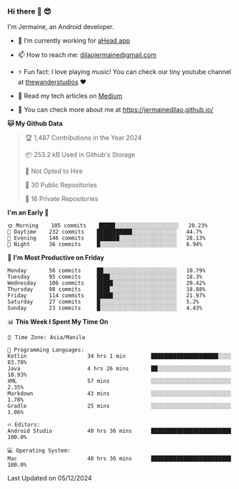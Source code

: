 ### Hi there 👋 😎
I'm Jermaine, an Android developer.

- 🔭 I’m currently working for [aHead app](https://www.ahead-app.com/)

- 📫 How to reach me: dilaojermaine@gmail.com

- ⚡ Fun fact: I love playing music! You can check our tiny youtube channel at [thewanderstudios](https://www.youtube.com/thewanderstudios) ♥️

- 📖 Read my tech articles on [Medium](https://jermainedilao.medium.com/)

- 👀 You can check more about me at https://jermainedilao.github.io/

<!--
**jermainedilao/jermainedilao** is a ✨ _special_ ✨ repository because its `README.md` (this file) appears on your GitHub profile.

Here are some ideas to get you started:

- 🔭 I’m currently working on ...
- 🌱 I’m currently learning ...
- 👯 I’m looking to collaborate on ...
- 🤔 I’m looking for help with ...
- 💬 Ask me about ...
- 📫 How to reach me: ...
- 😄 Pronouns: ...
- ⚡ Fun fact: ...
-->

<!--START_SECTION:waka-->
**🐱 My Github Data** 

> 🏆 1,487 Contributions in the Year 2024
 > 
> 📦 253.2 kB Used in Github's Storage 
 > 
> 🚫 Not Opted to Hire
 > 
> 📜 30 Public Repositories 
 > 
> 🔑 16 Private Repositories  
 > 
**I'm an Early 🐤** 

```text
🌞 Morning    105 commits    █████░░░░░░░░░░░░░░░░░░░░   20.23% 
🌆 Daytime    232 commits    ███████████░░░░░░░░░░░░░░   44.7% 
🌃 Evening    146 commits    ███████░░░░░░░░░░░░░░░░░░   28.13% 
🌙 Night      36 commits     █░░░░░░░░░░░░░░░░░░░░░░░░   6.94%

```
📅 **I'm Most Productive on Friday** 

```text
Monday       56 commits     ██░░░░░░░░░░░░░░░░░░░░░░░   10.79% 
Tuesday      95 commits     ████░░░░░░░░░░░░░░░░░░░░░   18.3% 
Wednesday    106 commits    █████░░░░░░░░░░░░░░░░░░░░   20.42% 
Thursday     98 commits     ████░░░░░░░░░░░░░░░░░░░░░   18.88% 
Friday       114 commits    █████░░░░░░░░░░░░░░░░░░░░   21.97% 
Saturday     27 commits     █░░░░░░░░░░░░░░░░░░░░░░░░   5.2% 
Sunday       23 commits     █░░░░░░░░░░░░░░░░░░░░░░░░   4.43%

```


📊 **This Week I Spent My Time On** 

```text
⌚︎ Time Zone: Asia/Manila

💬 Programming Languages: 
Kotlin                   34 hrs 1 min        █████████████████████░░░░   83.78% 
Java                     4 hrs 26 mins       ██░░░░░░░░░░░░░░░░░░░░░░░   10.93% 
XML                      57 mins             ░░░░░░░░░░░░░░░░░░░░░░░░░   2.35% 
Markdown                 43 mins             ░░░░░░░░░░░░░░░░░░░░░░░░░   1.78% 
Gradle                   25 mins             ░░░░░░░░░░░░░░░░░░░░░░░░░   1.06%

🔥 Editors: 
Android Studio           40 hrs 36 mins      █████████████████████████   100.0%

💻 Operating System: 
Mac                      40 hrs 36 mins      █████████████████████████   100.0%

```


 Last Updated on 05/12/2024
<!--END_SECTION:waka-->
